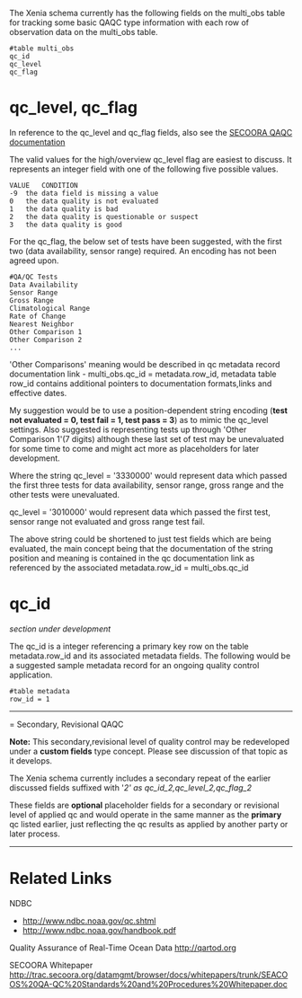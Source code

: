 The Xenia schema currently has the following fields on the multi\_obs table for tracking some basic QAQC type information with each row of observation data on the multi\_obs table.
```
#table multi_obs
qc_id
qc_level
qc_flag
```

# qc\_level, qc\_flag #

In reference to the qc\_level and qc\_flag fields, also see the [SECOORA QAQC documentation](http://trac.secoora.org/datamgmt/browser/docs/whitepapers/trunk/SEACOOS%20QA-QC%20Standards%20and%20Procedures%20Whitepaper.doc)

The valid values for the high/overview qc\_level flag are easiest to discuss.  It represents an integer field with one of the following five possible values.
```
VALUE	CONDITION
-9	the data field is missing a value
0	the data quality is not evaluated
1	the data quality is bad
2	the data quality is questionable or suspect
3	the data quality is good
```

For the qc\_flag, the below set of tests have been suggested, with the first two (data availability, sensor range) required.  An encoding has not been agreed upon.

```
#QA/QC Tests
Data Availability
Sensor Range
Gross Range
Climatological Range
Rate of Change
Nearest Neighbor
Other Comparison 1 
Other Comparison 2
...
```

'Other Comparisons' meaning would be described in qc metadata record documentation link -
multi\_obs.qc\_id = metadata.row\_id, metadata table row\_id contains additional pointers to documentation formats,links and effective dates.

My suggestion would be to use a position-dependent string encoding (**test not evaluated = 0, test fail = 1, test pass = 3**) as to mimic the qc\_level settings.  Also suggested is representing tests up through 'Other Comparison 1'(7 digits) although these last set of test may be unevaluated for some time to come and might act more as placeholders for later development.

Where the string qc\_level = '3330000' would represent data which passed the first three tests for data availability, sensor range, gross range and the other tests were unevaluated.

qc\_level = '3010000' would represent data which passed the first test, sensor range not evaluated and gross range test fail.

The above string could be shortened to just test fields which are being evaluated, the main concept being that the documentation of the string position and meaning is contained in the qc documentation link as referenced by the associated metadata.row\_id = multi\_obs.qc\_id

# qc\_id #

_section under development_

The qc\_id is a integer referencing a primary key row on the table metadata.row\_id and its associated metadata fields.  The following would be a suggested sample metadata record for an ongoing quality control application.

```
#table metadata
row_id = 1

```


---

= Secondary, Revisional QAQC

**Note:** This secondary,revisional level of quality control may be redeveloped under a **custom fields** type concept.  Please see discussion of that topic as it develops.

The Xenia schema currently includes a secondary repeat of the earlier discussed fields suffixed with '_2' as qc\_id\_2,qc\_level\_2,qc\_flag\_2_

These fields are **optional** placeholder fields for a secondary or revisional level of applied qc and would operate in the same manner as the **primary** qc listed earlier, just reflecting the qc results as applied by another party or later process.


---


# Related Links #

NDBC
  * http://www.ndbc.noaa.gov/qc.shtml
  * http://www.ndbc.noaa.gov/handbook.pdf

Quality Assurance of Real-Time Ocean Data http://qartod.org

SECOORA Whitepaper
http://trac.secoora.org/datamgmt/browser/docs/whitepapers/trunk/SEACOOS%20QA-QC%20Standards%20and%20Procedures%20Whitepaper.doc